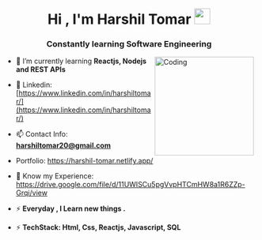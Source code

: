 <h1 align="center">Hi , I'm Harshil Tomar <img src="https://github.com/TheDudeThatCode/TheDudeThatCode/blob/master/Assets/Hi.gif" width="32px"></h1>
<h3 align="center">Constantly learning Software Engineering</h3>

<img align="right" alt="Coding" width="200" src="https://camo.githubusercontent.com/c1dcb74cc1c1835b1d716f5051499a2814c683c806b15f04b0eba492863703e9/68747470733a2f2f63646e2e6472696262626c652e636f6d2f75736572732f3733303730332f73637265656e73686f74732f363538313234332f6176656e746f2e676966">

- 🔭 I’m currently learning **Reactjs, Nodejs and REST APIs**

- 🌱 Linkedin: [https://www.linkedin.com/in/harshiltomar/](https://www.linkedin.com/in/harshiltomar/)

- 📫 Contact Info: **harshiltomar20@gmail.com**
  
- Portfolio: https://harshil-tomar.netlify.app/

- 📄 Know my Experience: https://drive.google.com/file/d/11UWISCu5pgVvpHTCmHW8a1R6ZZp-Grqi/view

- ⚡ **Everyday , I Learn new things .**

- ⚡ **TechStack: Html, Css, Reactjs, Javascript, SQL**

